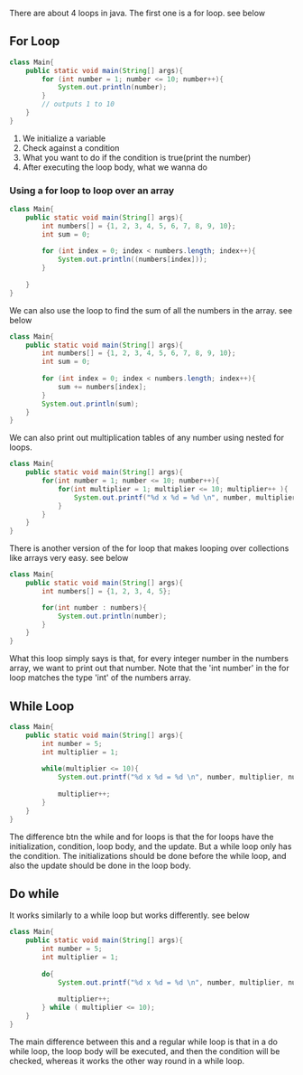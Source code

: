 There are about 4 loops in java. The first one is a for loop. see below
## For Loop
```java
class Main{
    public static void main(String[] args){
        for (int number = 1; number <= 10; number++){
            System.out.println(number);
        }
        // outputs 1 to 10
    }
}
```
1. We initialize a variable 
2. Check against a condition
3. What you want to do if the condition is true(print the number)
4. After executing the loop body, what we wanna do

### Using a for loop to loop over an array
```java
class Main{
    public static void main(String[] args){
        int numbers[] = {1, 2, 3, 4, 5, 6, 7, 8, 9, 10};
        int sum = 0;
        
        for (int index = 0; index < numbers.length; index++){
            System.out.println((numbers[index]));
        }
        
    }
}
```

We can also use the loop to find the sum of all the numbers in the array. see below
```java
class Main{
    public static void main(String[] args){
        int numbers[] = {1, 2, 3, 4, 5, 6, 7, 8, 9, 10};
        int sum = 0;
        
        for (int index = 0; index < numbers.length; index++){
            sum += numbers[index];
        }
        System.out.println(sum);
    }
}
```

We can also print out multiplication tables of any number using nested for loops.
```java
class Main{
    public static void main(String[] args){
        for(int number = 1; number <= 10; number++){
            for(int multiplier = 1; multiplier <= 10; multiplier++ ){
                System.out.printf("%d x %d = %d \n", number, multiplier, number*multiplier);
            }
        }
    }
}
```

There is another version of the for loop that makes looping over collections like arrays very easy. see below
```java
class Main{
    public static void main(String[] args){
        int numbers[] = {1, 2, 3, 4, 5};

        for(int number : numbers){
            System.out.println(number);
        }
    }
}
```
What this loop simply says is that, for every integer number in the numbers array, we want to print out that number. Note that the 'int number' in the for loop matches the type 'int' of the numbers array.


## While Loop
```java
class Main{
    public static void main(String[] args){
        int number = 5;
        int multiplier = 1;
        
        while(multiplier <= 10){
            System.out.printf("%d x %d = %d \n", number, multiplier, number * multiplier);
            
            multiplier++;
        }
    }
}
```
The difference btn the while and for loops is that the for loops have the initialization, condition, loop body, and the update. But a while loop only has the condition. The initializations should be done before the while loop, and also the update should be done in the loop body.


## Do while
It works similarly to a while loop but works differently. see below
```java
class Main{
    public static void main(String[] args){
        int number = 5;
        int multiplier = 1;
        
        do{
            System.out.printf("%d x %d = %d \n", number, multiplier, number * multiplier);
            
            multiplier++;
        } while ( multiplier <= 10);
    }
}
```
The main difference between this and a regular while loop is that in a do while loop, the loop body will be executed, and then the condition will be checked, whereas it works the other way round in a while loop.

